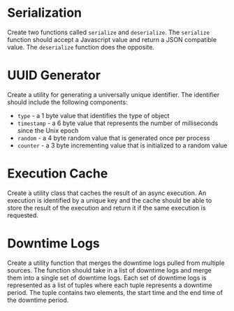 # Serialization
Create two functions called `serialize` and `deserialize`. The `serialize` function should accept a Javascript value and return a JSON compatible value. The `deserialize` function does the opposite.

# UUID Generator
Create a utility for generating a universally unique identifier. The identifier should include the following components:
- `type` - a 1 byte value that identifies the type of object
- `timestamp` - a 6 byte value that represents the number of milliseconds since the Unix epoch
- `random` - a 4 byte random value that is generated once per process
- `counter` - a 3 byte incrementing value that is initialized to a random value

# Execution Cache
Create a utility class that caches the result of an async execution. An execution is identified by a unique key and the cache should be able to store the result of the execution and return it if the same execution is requested.

# Downtime Logs
Create a utility function that merges the downtime logs pulled from multiple sources. The function should take in a list of downtime logs and merge them into a single set of downtime logs. Each set of downtime logs is represented as a list of tuples where each tuple represents a downtime period. The tuple contains two elements, the start time and the end time of the downtime period.

